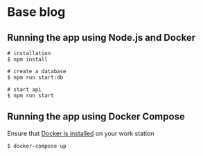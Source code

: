 # Base blog

## Running the app using Node.js and Docker

```
# installation
$ npm install

# create a database
$ npm run start:db

# start api
$ npm run start
```

## Running the app using Docker Compose

Ensure that [Docker is installed](https://docs.docker.com/engine/install) on your work station

```
$ docker-compose up
```
